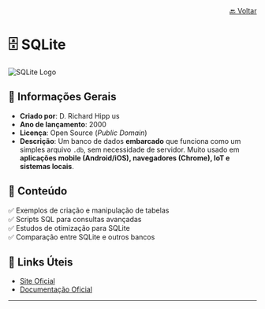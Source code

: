 <div align="right">
  <a href="../../README.md">🔙 Voltar</a></h1> 
</div>

# 🗄 SQLite

![SQLite Logo](https://upload.wikimedia.org/wikipedia/commons/thumb/3/38/SQLite370.svg/120px-SQLite370.svg.png)

## 📌 Informações Gerais
- **Criado por**: D. Richard Hipp us
- **Ano de lançamento**: 2000
- **Licença**: Open Source (*Public Domain*)
- **Descrição**: Um banco de dados **embarcado** que funciona como um simples arquivo `.db`, sem necessidade de servidor. Muito usado em **aplicações mobile (Android/iOS), navegadores (Chrome), IoT e sistemas locais**.

## 📂 Conteúdo
✅ Exemplos de criação e manipulação de tabelas  
✅ Scripts SQL para consultas avançadas  
✅ Estudos de otimização para SQLite  
✅ Comparação entre SQLite e outros bancos  

## 🔗 Links Úteis
- [Site Oficial](https://www.sqlite.org)
- [Documentação Oficial](https://www.sqlite.org/docs.html)

---
